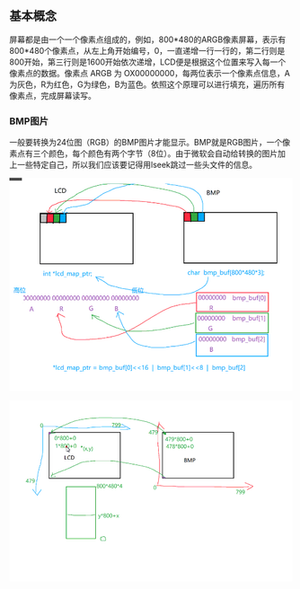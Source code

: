 ## 基本概念

屏幕都是由一个一个像素点组成的，例如，800\*480的ARGB像素屏幕，表示有800\*480个像素点，从左上角开始编号，0，一直递增一行一行的，第二行则是800开始，第三行则是1600开始依次递增，LCD便是根据这个位置来写入每一个像素点的数据。像素点 ARGB 为 OX00000000，每两位表示一个像素点信息，A为灰色，R为红色，G为绿色，B为蓝色。依照这个原理可以进行填充，遍历所有像素点，完成屏幕读写。

### BMP图片

一般要转换为24位图（RGB）的BMP图片才能显示。BMP就是RGB图片，一个像素点有三个颜色，每个颜色有两个字节（8位）。由于微软会自动给转换的图片加上一些特定自己，所以我们应该要记得用lseek跳过一些头文件的信息。

![image-20210625161254338](assets/image-20210625161254338.png)

![image-20210625165422625](assets/image-20210625165422625.png)  